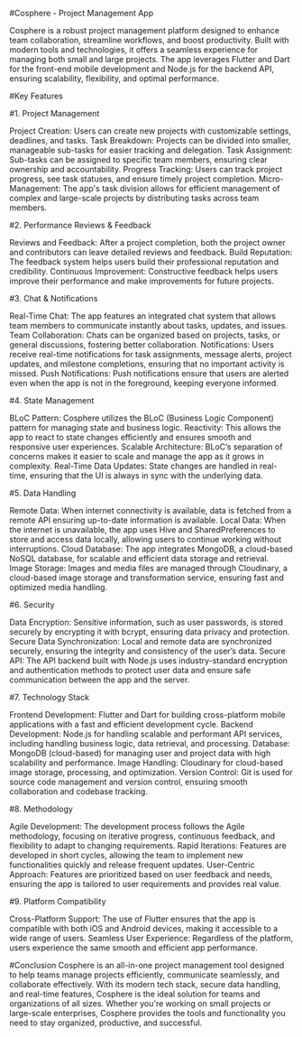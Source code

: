 #Cosphere - Project Management App

Cosphere is a robust project management platform designed to enhance team collaboration, streamline workflows, and boost productivity. Built with modern tools and technologies, it offers a seamless experience for managing both small and large projects. The app leverages Flutter and Dart for the front-end mobile development and Node.js for the backend API, ensuring scalability, flexibility, and optimal performance.

#Key Features

#1. Project Management

Project Creation: Users can create new projects with customizable settings, deadlines, and tasks.
Task Breakdown: Projects can be divided into smaller, manageable sub-tasks for easier tracking and delegation.
Task Assignment: Sub-tasks can be assigned to specific team members, ensuring clear ownership and accountability.
Progress Tracking: Users can track project progress, see task statuses, and ensure timely project completion.
Micro-Management: The app's task division allows for efficient management of complex and large-scale projects by distributing tasks across team members.

#2. Performance Reviews & Feedback

Reviews and Feedback: After a project completion, both the project owner and contributors can leave detailed reviews and feedback.
Build Reputation: The feedback system helps users build their professional reputation and credibility.
Continuous Improvement: Constructive feedback helps users improve their performance and make improvements for future projects.

#3. Chat & Notifications

Real-Time Chat: The app features an integrated chat system that allows team members to communicate instantly about tasks, updates, and issues.
Team Collaboration: Chats can be organized based on projects, tasks, or general discussions, fostering better collaboration.
Notifications: Users receive real-time notifications for task assignments, message alerts, project updates, and milestone completions, ensuring that no important activity is missed.
Push Notifications: Push notifications ensure that users are alerted even when the app is not in the foreground, keeping everyone informed.

#4. State Management

BLoC Pattern: Cosphere utilizes the BLoC (Business Logic Component) pattern for managing state and business logic.
Reactivity: This allows the app to react to state changes efficiently and ensures smooth and responsive user experiences.
Scalable Architecture: BLoC’s separation of concerns makes it easier to scale and manage the app as it grows in complexity.
Real-Time Data Updates: State changes are handled in real-time, ensuring that the UI is always in sync with the underlying data.

#5. Data Handling

Remote Data: When internet connectivity is available, data is fetched from a remote API ensuring up-to-date information is available.
Local Data: When the internet is unavailable, the app uses Hive and SharedPreferences to store and access data locally, allowing users to continue working without interruptions.
Cloud Database: The app integrates MongoDB, a cloud-based NoSQL database, for scalable and efficient data storage and retrieval.
Image Storage: Images and media files are managed through Cloudinary, a cloud-based image storage and transformation service, ensuring fast and optimized media handling.

#6. Security

Data Encryption: Sensitive information, such as user passwords, is stored securely by encrypting it with bcrypt, ensuring data privacy and protection.
Secure Data Synchronization: Local and remote data are synchronized securely, ensuring the integrity and consistency of the user’s data.
Secure API: The API backend built with Node.js uses industry-standard encryption and authentication methods to protect user data and ensure safe communication between the app and the server.

#7. Technology Stack

Frontend Development: Flutter and Dart for building cross-platform mobile applications with a fast and efficient development cycle.
Backend Development: Node.js for handling scalable and performant API services, including handling business logic, data retrieval, and processing.
Database: MongoDB (cloud-based) for managing user and project data with high scalability and performance.
Image Handling: Cloudinary for cloud-based image storage, processing, and optimization.
Version Control: Git is used for source code management and version control, ensuring smooth collaboration and codebase tracking.

#8. Methodology

Agile Development: The development process follows the Agile methodology, focusing on iterative progress, continuous feedback, and flexibility to adapt to changing requirements.
Rapid Iterations: Features are developed in short cycles, allowing the team to implement new functionalities quickly and release frequent updates.
User-Centric Approach: Features are prioritized based on user feedback and needs, ensuring the app is tailored to user requirements and provides real value.

#9. Platform Compatibility

Cross-Platform Support: The use of Flutter ensures that the app is compatible with both iOS and Android devices, making it accessible to a wide range of users.
Seamless User Experience: Regardless of the platform, users experience the same smooth and efficient app performance.

#Conclusion
Cosphere is an all-in-one project management tool designed to help teams manage projects efficiently, communicate seamlessly, and collaborate effectively. With its modern tech stack, secure data handling, and real-time features, Cosphere is the ideal solution for teams and organizations of all sizes. Whether you're working on small projects or large-scale enterprises, Cosphere provides the tools and functionality you need to stay organized, productive, and successful.

